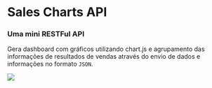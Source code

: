 # Sales Charts API

### Uma mini RESTFul API
Gera dashboard com gráficos utilizando chart.js e agrupamento das informações de resultados de vendas através do envio de dados e informações no formato `JSON`.

<img src="https://github.com/MayconPCampos/Django-Sales-Charts-RESTFul-API/blob/main/Chart%20dashboard.jpg?raw=true"/>
